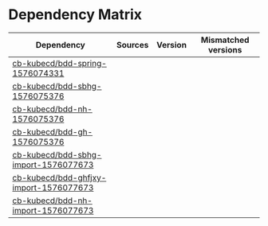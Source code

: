 # Dependency Matrix

Dependency | Sources | Version | Mismatched versions
---------- | ------- | ------- | -------------------
[cb-kubecd/bdd-spring-1576074331](https://github.com/cb-kubecd/bdd-spring-1576074331.git) |  | []() | 
[cb-kubecd/bdd-sbhg-1576075376](https://github.com/cb-kubecd/bdd-sbhg-1576075376.git) |  | []() | 
[cb-kubecd/bdd-nh-1576075376](https://github.com/cb-kubecd/bdd-nh-1576075376.git) |  | []() | 
[cb-kubecd/bdd-gh-1576075376](https://github.com/cb-kubecd/bdd-gh-1576075376.git) |  | []() | 
[cb-kubecd/bdd-sbhg-import-1576077673](https://github.com/cb-kubecd/bdd-sbhg-import-1576077673.git) |  | []() | 
[cb-kubecd/bdd-ghfjxy-import-1576077673](https://github.com/cb-kubecd/bdd-ghfjxy-import-1576077673.git) |  | []() | 
[cb-kubecd/bdd-nh-import-1576077673](https://github.com/cb-kubecd/bdd-nh-import-1576077673.git) |  | []() | 
